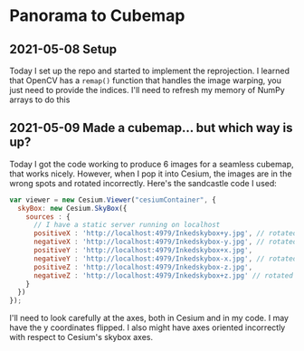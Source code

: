 # Panorama to Cubemap

## 2021-05-08 Setup

Today I set up the repo and started to implement the reprojection. I learned
that OpenCV has a `remap()` function that handles the image warping, you
just need to provide the indices. I'll need to refresh my memory of NumPy
arrays to do this

## 2021-05-09 Made a cubemap... but which way is up?

Today I got the code working to produce 6 images for a seamless cubemap, that
works nicely. However, when I pop it into Cesium, the images are in the
wrong spots and rotated incorrectly. Here's the sandcastle code I used:

```js
var viewer = new Cesium.Viewer("cesiumContainer", {
  skyBox: new Cesium.SkyBox({
    sources : {
      // I have a static server running on localhost
      positiveX : 'http://localhost:4979/Inkedskybox+y.jpg', // rotated 90 to the right
      negativeX : 'http://localhost:4979/Inkedskybox-y.jpg', // rotated 90 to the left
      positiveY : 'http://localhost:4979/Inkedskybox+x.jpg', 
      negativeY : 'http://localhost:4979/Inkedskybox-x.jpg', // rotated 180
      positiveZ : 'http://localhost:4979/Inkedskybox-z.jpg',
      negativeZ : 'http://localhost:4979/Inkedskybox+z.jpg' // rotated 180
    }
  })
});
```

I'll need to look carefully at the axes, both in Cesium and in my code.
I may have the y coordinates flipped. I also might have axes oriented
incorrectly with respect to Cesium's skybox axes. 